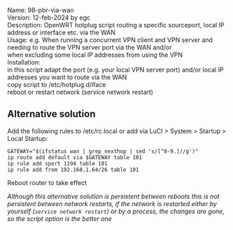 Name: 98-pbr-via-wan  
Version: 12-feb-2024 by egc  
Description: OpenWRT hotplug script routing a specific sourceport, local IP address or interface etc. via the WAN  
Usage: e.g. When running a concurrent VPN client and VPN server and needing to route the VPN server port via the WAN and/or  
	when excluding some local IP addresses from using the VPN  
Installation:   
 in this script adapt the port (e.g. your local VPN server port) and/or local IP addresses you want to route via the WAN   
 copy script to /etc/hotplug.d/iface  
 reboot or restart network (service network restart)  

## Alternative solution
Add the following rules to /etc/rc.local or add via LuCI > System > Startup > Local Startup:
```
GATEWAY="$(ifstatus wan | grep nexthop | sed 's/[^0-9.]//g')"  
ip route add default via $GATEWAY table 101  
ip rule add sport 1194 table 101
ip rule add from 192.168.1.64/26 table 101
```
Reboot router to take effect

*Although this alternative solution is persistent between reboots this is not persistent between network restarts, if the network is restarted either by yourself (`service network restart`) or by a process, the changes are gone, so the script option is the better one*  
